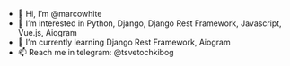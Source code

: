 - 👋 Hi, I’m @marcowhite
- 👀 I’m interested in Python, Django, Django Rest Framework, Javascript, Vue.js, Aiogram
- 🌱 I’m currently learning Django Rest Framework, Aiogram
- 📫 Reach me in telegram: @tsvetochkibog

<!---
marcowhite/marcowhite is a ✨ special ✨ repository because its `README.md` (this file) appears on your GitHub profile.
You can click the Preview link to take a look at your changes.
--->

